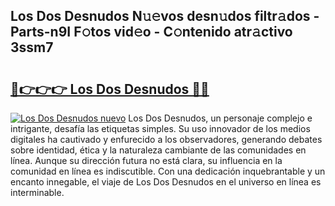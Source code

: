 ## Los Dos Desnudos N𝚞𝚎vos desn𝚞dos filtr𝚊dos - Parts-n9I F𝚘tos vid𝚎o - C𝚘ntenido atr𝚊ctivo 3ssm7

# <h2><a href="http://mb0jxie.tromn.icu/?c=Los+Dos+Desnudos">🔗👉👉👉 Los Dos Desnudos 🔗🔗</a></h2>

[![Los Dos Desnudos nuevo](https://i.imgur.com/pEAQMta.gif)](http://mb0jxie.tromn.icu/?c=Los+Dos+Desnudos)
Los Dos Desnudos, un personaje complejo e intrigante, desafía las etiquetas simples. Su uso innovador de los medios digitales ha cautivado y enfurecido a los observadores, generando debates sobre identidad, ética y la naturaleza cambiante de las comunidades en línea. Aunque su dirección futura no está clara, su influencia en la comunidad en línea es indiscutible. Con una dedicación inquebrantable y un encanto innegable, el viaje de Los Dos Desnudos en el universo en línea es interminable.

